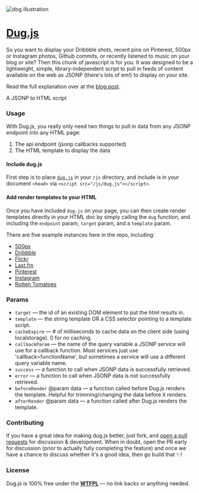 ![dog illustration](http://static.squarespace.com/static/51f546c1e4b007214005bd83/51f546c2e4b007214005bd8d/52f6e561e4b0e482df7b06fd/1392141497162/dug_new.png?format=1500w)

# [Dug.js](http://rog.ie/blog/dugjs-a-jsonp-to-html-script)

So you want to display your Dribbble shots, recent pins on Pinterest, 500px or Instagram photos, Github commits, or recently listened to music on your blog or site? Then this chunk of javascript is for you. It was designed to be a lightweight, simple, library-independent script to pull in feeds of content available on the web as JSONP (there's lots of em!) to display on your site.

Read the full explanation over at the [blog post](http://rog.ie/blog/dugjs-a-jsonp-to-html-script).

A JSONP to HTML script

### Usage

With Dug.js, you really only need two things to pull in data from any JSONP endpoint into any HTML page:

1. The api endpoint (jsonp callbacks supported)
2. The HTML template to display the data

#### Include dug.js

First step is to place [`dug.js`](dug.js) in your `/js` directory, and include is in your document `<head>` via `<script src="/js/dug.js"></script>`.

#### Add render templates to your HTML

Once you have included `dug.js` on your page, you can then create render templates directly in your HTML doc by simply calling the `dug` function, and including the `endpoint` param, `target` param, and a `template` param.

There are five example instances here in the repo, including:
- [500px](examples/500px.html)
- [Dribbble](examples/dribbble.html)
- [Flickr](examples/flickr.html)
- [Last.fm](examples/last.fm.html)
- [Pinterest](examples/pinterest.html)
- [Instagram](examples/instagram.html)
- [Rotten Tomatoes](examples/rotten-tomatoes.html)

### Params

- `target` — the id of an existing DOM element to put the html results in.
- `template` — the string template OR a CSS selector pointing to a template script.
- `cacheExpire` — # of milliseconds to cache data on the client side (using localstorage). 0 for no caching.
- `callbackParam` — the name of the query variable a JSONP service will use for a callback function. Most services just use 'callback=functionName', but sometimes a service will use a different query variable name.
- `success` — a function to call when JSONP data is successfully retrieved.
- `error` — a function to call when JSONP data is not successfully retrieved.
- `beforeRender` @param data — a function called before Dug.js renders the template. Helpful for trimming/changing the data before it renders.
- `afterRender` @param data — a function called after Dug.js renders the template.

### Contributing

If you have a great idea for making dug.js better, just fork, and [open a pull requests](pulls) for discussion & development. When in doubt, open the PR early for discussion (prior to actually fully completing the feature) and once we have a chance to discuss whether it's a good idea, then go build that :sparkles:!

### License

Dug.js is 100% free under the **[WTFPL](http://en.wikipedia.org/wiki/WTFPL)** — no link backs or anything needed.
